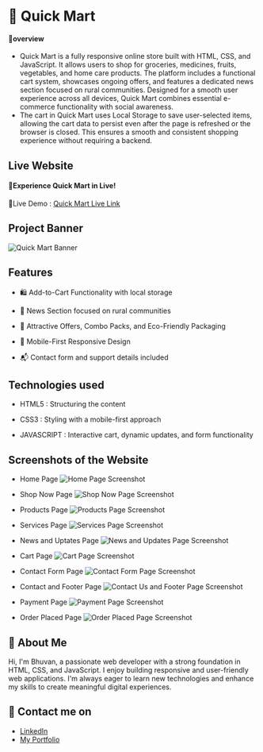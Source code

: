 # 🛒 Quick Mart

#### 🔰overview
- Quick Mart is a fully responsive online store built with HTML, CSS, and JavaScript. It allows users to shop for groceries, medicines, fruits, vegetables, and home care products. The platform includes a functional cart system, showcases ongoing offers, and features a dedicated news section focused on rural communities. Designed for a smooth user experience across all devices, Quick Mart combines essential e-commerce functionality with social awareness.
- The cart in Quick Mart uses Local Storage to save user-selected items, allowing the cart data to persist even after the page is refreshed or the browser is closed. This ensures a smooth and consistent shopping experience without requiring a backend.
## Live Website
#### 🚀Experience  Quick Mart in Live!
🔗Live Demo :
[Quick Mart Live Link](https://bhuvan-anupoju.github.io/Netflix-Clone/)
## Project Banner
![Quick Mart Banner](https://github.com/user-attachments/assets/0554b689-31b7-4503-9378-37506d3e6aca)

## Features

- 🛍️ Add-to-Cart Functionality with local storage


- 📰 News Section focused on rural communities

- 🎉 Attractive Offers, Combo Packs, and  Eco-Friendly  Packaging 

- 📲 Mobile-First Responsive Design

- 📬 Contact form and support details included


## Technologies used

- HTML5 : Structuring the content

- CSS3 : Styling with a mobile-first approach

- JAVASCRIPT : Interactive cart, dynamic updates, and form functionality

## Screenshots of the Website
- Home Page
![Home Page Screenshot](https://github.com/user-attachments/assets/84e77b0b-c476-4ce7-8eb3-3fffa909d132)

- Shop Now Page
![Shop Now Page Screenshot](https://github.com/user-attachments/assets/ba27221e-0401-408c-90a1-41e132683f18)

- Products Page
![Products Page Screenshot](https://github.com/user-attachments/assets/87041664-694c-4ccb-87d8-5519464def22)

- Services Page
![Services Page Screenshot](https://github.com/user-attachments/assets/b23dd7cc-3eb6-4a9c-96e6-f295d8226dc5)

- News and Uptates Page 
![News and Updates Page Screenshot](https://github.com/user-attachments/assets/c5ce90e4-b2e3-4366-aee1-11d6bb8ede53)

- Cart  Page
![Cart Page Screenshot](https://github.com/user-attachments/assets/1696ad18-1912-4a29-8c7f-bdbc158b486b)

- Contact Form Page
![Contact Form Page Screenshot](https://github.com/user-attachments/assets/02fd945b-c07a-4616-9c2d-7ac5cbd1bc5c)

- Contact and Footer Page
![Contact Us and Footer Page Screenshot](https://github.com/user-attachments/assets/b6c4e7a9-0af1-4631-b342-b593233487b4)

- Payment Page
![Payment Page Screenshot](https://github.com/user-attachments/assets/70d0d7d1-1d54-4513-bd52-f737d53f82aa)

- Order Placed  Page
![Order Placed Page Screenshot](https://github.com/user-attachments/assets/ff5d901c-5eee-4606-a164-701b9b9f3f39)

## 👦 About Me
Hi, I'm Bhuvan, a passionate web developer with a strong foundation in HTML, CSS, and JavaScript. I enjoy building responsive and user-friendly web applications. I'm always eager to learn new technologies and enhance my skills to create meaningful digital experiences.
## 🔗 Contact me on
- [LinkedIn](https://www.linkedin.com/in/bhuvan-anupoju/)
- [My Portfolio](https://bhuvan-anupoju.github.io/Bhuvan.dev/)









